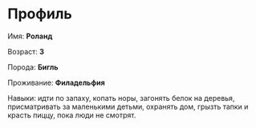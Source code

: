 # Профиль

Имя: **Роланд**

Возраст: **3**

Порода: **Бигль**

Проживание: **Филадельфия**

Навыки: идти по запаху, копать норы, загонять белок
на деревья, присматривать за маленькими детьми,
охранять дом, грызть тапки и красть пиццу, пока люди не смотрят.